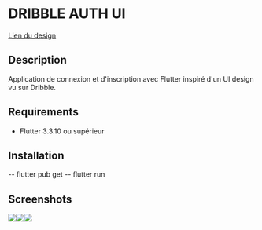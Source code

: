 # DRIBBLE AUTH UI
    
<a href="https://dribbble.com/shots/15266900-Mobile-app-login-screen-and-sign-up-flow?utm_source=Clipboard_Shot&utm_campaign=nicodin&utm_content=Mobile%20app%20login%20screen%20and%20sign%20up%20flow&utm_medium=Social_Share&utm_source=Clipboard_Shot&utm_campaign=nicodin&utm_content=Mobile%20app%20login%20screen%20and%20sign%20up%20flow&utm_medium=Social_Share" target="_blank"> Lien du design</a>
 
## Description
Application de connexion et d'inscription avec Flutter inspiré d'un UI design vu sur Dribble.

## Requirements
- Flutter 3.3.10 ou supérieur

## Installation
-- flutter pub get
-- flutter run

## Screenshots
<table>
  <tr>
    <img src="https://drive.google.com/file/d/1KkbZHUFNNVmIt2_QtkPhAeIb3SFpN_5b/view?usp=share_link">
    <img src="https://drive.google.com/file/d/10C4N7x9C8HdZ0cb3v9dDD7LuBHv0I3QY/view?usp=share_link">
    <img src="https://drive.google.com/file/d/1RMPCyB3b274ebsh6zQKvcFiqMJGi9gSM/view?usp=share_link">
  </tr>
</table>




